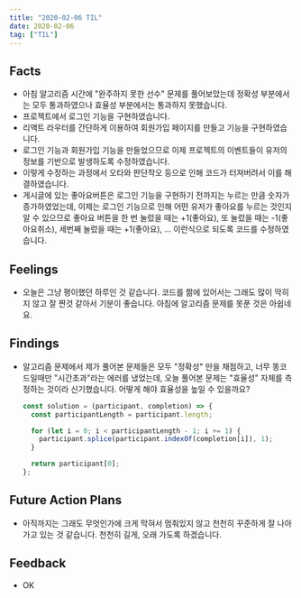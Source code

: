 ```yaml
---
title: "2020-02-06 TIL"
date: 2020-02-06
tag: ["TIL"]
---
```


## Facts

- 아침 알고리즘 시간에 "완주하지 못한 선수" 문제를 풀어보았는데 정확성 부분에서는 모두 통과하였으나 효율성 부분에서는 통과하지 못했습니다.
- 프로젝트에서 로그인 기능을 구현하였습니다.
- 리액트 라우터를 간단하게 이용하여 회원가입 페이지를 만들고 기능을 구현하였습니다.
- 로그인 기능과 회원가입 기능을 만들었으므로 이제 프로젝트의 이벤트들이 유저의 정보를 기반으로 발생하도록 수정하였습니다.
- 이렇게 수정하는 과정에서 오타와 판단착오 등으로 인해 코드가 터져버려서 이를 해결하였습니다.
- 게시글에 있는 좋아요버튼은 로그인 기능을 구현하기 전까지는 누르는 만큼 숫자가 증가하였었는데, 이제는 로그인 기능으로 인해 어떤 유저가 좋아요를 누르는 것인지 알 수 있으므로 좋아요 버튼을 한 번 눌렀을 때는 +1(좋아요), 또 눌렀을 때는 -1(좋아요취소), 세번째 눌렀을 때는 +1(좋아요), ... 이런식으로 되도록 코드를 수정하였습니다.

## Feelings

- 오늘은 그냥 평이했던 하루인 것 같습니다. 코드를 짦에 있어서는 그래도 많이 막히지 않고 잘 짠것 같아서 기분이 좋습니다. 아침에 알고리즘 문제를 못푼 것은 아쉽네요.

## Findings

- 알고리즘 문제에서 제가 풀어본 문제들은 모두 "정확성" 만을 채점하고, 너무 똥코드일때만 "시간초과"라는 에러를 냈었는데, 오늘 풀어본 문제는 "효율성" 자체를 측정하는 것이라 신기했습니다. 어떻게 해야 효율성을 높일 수 있을까요?

  ```javascript
  const solution = (participant, completion) => {
    const participantLength = participant.length;

    for (let i = 0; i < participantLength - 1; i += 1) {
      participant.splice(participant.indexOf(completion[i]), 1);
    }

    return participant[0];
  };
  ```

## Future Action Plans

- 아직까지는 그래도 무엇인가에 크게 막혀서 멈춰있지 않고 천천히 꾸준하게 잘 나아가고 있는 것 같습니다. 천천히 길게, 오래 가도록 하겠습니다.

## Feedback

- OK
